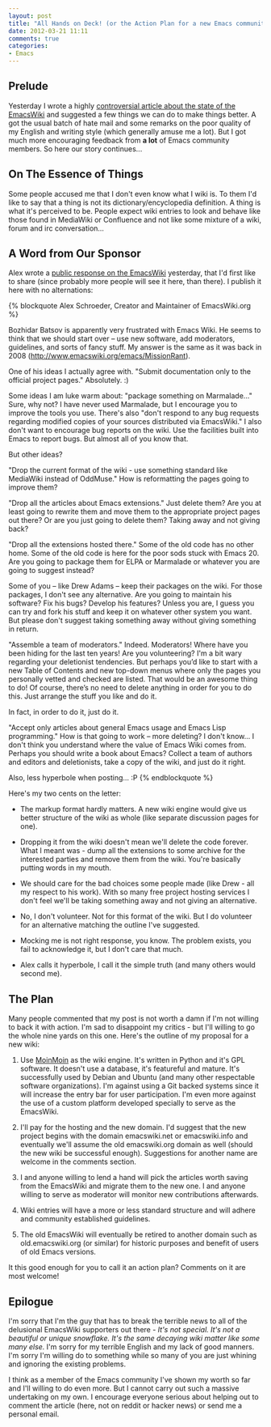 ```yaml
---
layout: post
title: "All Hands on Deck! (or the Action Plan for a new Emacs community wiki)"
date: 2012-03-21 11:11
comments: true
categories: 
- Emacs
---
```


## Prelude

Yesterday I wrote a highly
[controversial article about the state of the EmacsWiki](http://batsov.com/articles/2012/03/20/die-emacswiki/)
and suggested a few things we can do to make things better. A got the
usual batch of hate mail and some remarks on the poor quality of my
English and writing style (which generally amuse me a lot). But I
got much more encouraging feedback from **a lot** of Emacs community
members. So here our story continues...

<!--more -->

## On The Essence of Things

Some people accused me that I don't even know what I wiki is. To them
I'd like to say that a thing is not its dictionary/encyclopedia
definition. A thing is what it's perceived to be. People expect wiki
entries to look and behave like those found in MediaWiki or Confluence
and not like some mixture of a wiki, forum and irc conversation...

## A Word from Our Sponsor

Alex wrote a
[public response on the EmacsWiki](http://www.emacswiki.org/emacs/2012-03-20)
yesterday, that I'd first like to share (since probably more people
will see it here, than there). I publish it here with no alternations:

{% blockquote Alex Schroeder, Creator and Maintainer of EmacsWiki.org %} 

Bozhidar Batsov is apparently very frustrated with Emacs Wiki. He
seems to think that we should start over – use new software, add
moderators, guidelines, and sorts of fancy stuff. My answer is the
same as it was back in 2008 (http://www.emacswiki.org/emacs/MissionRant).

One of his ideas I actually agree with. "Submit documentation only to
the official project pages." Absolutely. :)

Some ideas I am luke warm about: "package something on Marmalade…"
Sure, why not? I have never used Marmalade, but I encourage you to
improve the tools you use. There's also "don't respond to any bug
requests regarding modified copies of your sources distributed via
EmacsWiki." I also don't want to encourage bug reports on the
wiki. Use the facilities built into Emacs to report bugs. But almost
all of you know that.

But other ideas?

"Drop the current format of the wiki - use something standard like
MediaWiki instead of OddMuse." How is reformatting the pages going to
improve them?

"Drop all the articles about Emacs extensions." Just delete them? Are
you at least going to rewrite them and move them to the appropriate
project pages out there? Or are you just going to delete them? Taking
away and not giving back?

"Drop all the extensions hosted there." Some of the old code has no
other home. Some of the old code is here for the poor sods stuck with
Emacs 20. Are you going to package them for ELPA or Marmalade or
whatever you are going to suggest instead?

Some of you – like Drew Adams – keep their packages on the wiki. For
those packages, I don't see any alternative. Are you going to maintain
his software? Fix his bugs? Develop his features? Unless you are, I
guess you can try and fork his stuff and keep it on whatever other
system you want. But please don't suggest taking something away
without giving something in return.

"Assemble a team of moderators." Indeed. Moderators! Where have you
been hiding for the last ten years! Are you volunteering? I'm a bit
wary regarding your deletionist tendencies. But perhaps you’d like to
start with a new Table of Contents and new top-down menus where only
the pages you personally vetted and checked are listed. That would be
an awesome thing to do! Of course, there’s no need to delete anything
in order for you to do this. Just arrange the stuff you like and do
it.

In fact, in order to do it, just do it.

"Accept only articles about general Emacs usage and Emacs Lisp
programming." How is that going to work – more deleting? I don't
know... I don't think you understand where the value of Emacs Wiki
comes from. Perhaps you should write a book about Emacs? Collect a
team of authors and editors and deletionists, take a copy of the wiki,
and just do it right.

Also, less hyperbole when posting... :P
{% endblockquote %}

Here's my two cents on the letter:

* The markup format hardly matters. A new wiki engine would give us
better structure of the wiki as whole (like separate discussion pages
for one). 

* Dropping it from the wiki doesn't mean we'll delete the code
forever. What I meant was - dump all the extensions to some archive
for the interested parties and remove them from the wiki. You're
basically putting words in my mouth.

* We should care for the bad choices some people made (like Drew - all
my respect to his work). With so many free project hosting services I
don't feel we'll be taking something away and not giving an alternative.

*  No, I don't volunteer. Not for this format of the wiki. But I do
volunteer for an alternative matching the outline I've suggested. 

* Mocking me is not right response, you know. The problem exists, you
fail to acknowledge it, but I don't care that much.

* Alex calls it hyperbole, I call it the simple truth (and many others
would second me). 

## The Plan

Many people commented that my post is not worth a damn if I'm not
willing to back it with action. I'm sad to disappoint my critics - but
I'll willing to go the whole nine yards on this one. Here's the
outline of my proposal for a new wiki:

1. Use [MoinMoin](http://moinmo.in/) as the wiki engine. It's written in Python and
it's GPL software. It doesn't use a database, it's featureful and
mature. It's successfully used by Debian and Ubuntu (and many other
respectable software organizations). I'm against using a Git backed
systems since it will increase the entry bar for user
participation. I'm even more against the use of a custom platform
developed specially to serve as the EmacsWiki.

2. I'll pay for the hosting and the new domain. I'd suggest that the
new project begins with the domain emacswiki.net or emacswiki.info and
eventually we'll assume the old emacswiki.org domain as well (should
the new wiki be successful enough). Suggestions for another name are
welcome in the comments section.

3. I and anyone willing to lend a hand will pick the articles worth
saving from the EmacsWiki and migrate them to the new one. I and
anyone willing to serve as moderator will monitor new contributions
afterwards.

4. Wiki entries will have a more or less standard structure and will
adhere and community established guidelines.

5. The old EmacsWiki will eventually be retired to another domain such
as old.emacswiki.org (or similar) for historic purposes and benefit of
users of old Emacs versions.

It this good enough for you to call it an action plan? Comments on it
are most welcome!

## Epilogue

I'm sorry that I'm the guy that has to break the terrible news to all of
the delusional EmacsWiki supporters out there - _It's not
special. It's not a beautiful or unique snowflake. It's the same
decaying wiki matter like some many else._ I'm sorry for my terrible
English and my lack of good manners. I'm sorry I'm willing do to
something while so many of you are just whining and ignoring the
existing problems.

I think as a member of the Emacs community I've shown my worth so far
and I'll willing to do even more. But I cannot carry out such a
massive undertaking on my own. I encourage everyone serious about
helping out to comment the article (here, not on reddit or hacker
news) or send me a personal email.


